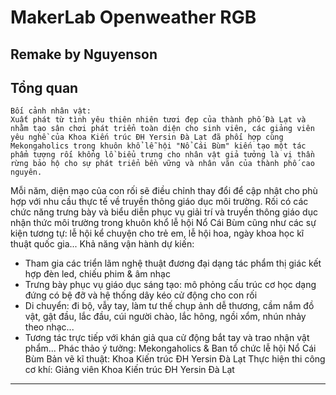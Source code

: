 # MakerLab Openweather RGB

## Remake by Nguyenson

## Tổng quan

    Bối cảnh nhân vật: 
    Xuất phát từ tình yêu thiên nhiên tươi đẹp của thành phố Đà Lạt và nhằm tạo sân chơi phát triển toàn diện cho sinh viên, các giảng viên yêu nghề của Khoa Kiến trúc ĐH Yersin Đà Lạt đã phối hợp cùng Mekongaholics trong khuôn khổ lễ hội "Nổ Cái Bùm" kiến tạo một tác phẩm tượng rối khổng lồ biểu trưng cho nhân vật giả tưởng là vị thần rừng bảo hộ cho sự phát triển bền vững và nhân văn của thành phố cao nguyên. 
Mỗi năm, diện mạo của con rối sẽ điều chỉnh thay đổi để cập nhật cho phù hợp với nhu cầu thực tế về truyền thông giáo dục môi trường.  Rối có các chức năng trưng bày và biểu diễn phục vụ giải trí và truyền thông giáo dục nhận thức môi trường trong khuôn khổ lễ hội Nổ Cái Bùm cũng như các sự kiện tương tự: lễ hội kể chuyện cho trẻ em, lễ hội hoa, ngày khoa học kĩ thuật quốc gia...
Khả năng vận hành dự kiến: 
- Tham gia các triển lãm nghệ thuật đương đại dạng tác phẩm thị giác kết hợp đèn led, chiếu phim & âm nhạc
- Trưng bày phục vụ giáo dục sáng tạo: mô phỏng cấu trúc cơ học dạng đứng có bệ đỡ và hệ thống dây kéo cử động cho con rối
- Di chuyển: đi bộ, vẫy tay, làm tư thế chụp ảnh dễ thương, cầm nắm đồ vật, gật đầu, lắc đầu, cúi người chào, lắc hông, ngồi xổm, nhún nhảy theo nhạc... 
- Tương tác trực tiếp với khán giả qua cử động bắt tay và trao nhận vật phẩm...
Phác thảo ý tưởng: Mekongaholics & Ban tổ chức lễ hội Nổ Cái Bùm
Bản vẽ kĩ thuật: Khoa Kiến trúc ĐH Yersin Đà Lạt
Thực hiện thi công cơ khí: Giảng viên Khoa Kiến trúc ĐH Yersin Đà Lạt

---------------------------------------------------